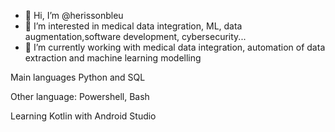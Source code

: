 - 👋 Hi, I’m @herissonbleu
- 👀 I’m interested in medical data integration, ML, data augmentation,software development, cybersecurity...
- 🌱 I’m currently working with medical data integration, automation of data extraction and machine learning modelling

Main languages Python and SQL

Other language: Powershell, Bash

Learning Kotlin with Android Studio

<!---
herissonbleu/herissonbleu is a ✨ special ✨ repository because its `README.md` (this file) appears on your GitHub profile.
You can click the Preview link to take a look at your changes.
--->
